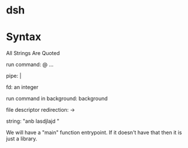 # dsh

# Syntax

All Strings Are Quoted

run command: @<exec command> <arg1> <arg2> ... <argn> 

pipe: | 

fd: an integer

run command in background: background <run command>

file descriptor redirection: <run command> <fd> -> <fd>

string: "anb lasdjlajd "

We will have a "main" function entrypoint. If it doesn't have that then it is just a library. 
